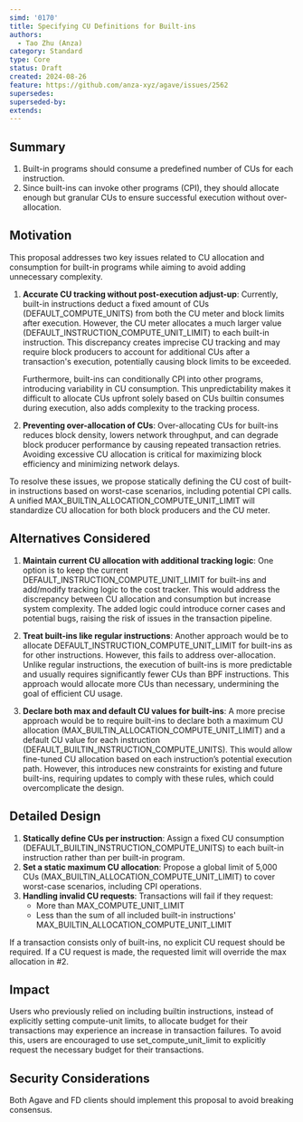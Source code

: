 ```yaml
---
simd: '0170'
title: Specifying CU Definitions for Built-ins
authors:
  - Tao Zhu (Anza)
category: Standard
type: Core
status: Draft
created: 2024-08-26
feature: https://github.com/anza-xyz/agave/issues/2562
supersedes: 
superseded-by:
extends:
---
```


## Summary

1. Built-in programs should consume a predefined number of CUs for each
   instruction.
2. Since built-ins can invoke other programs (CPI), they should allocate enough
   but granular CUs to ensure successful execution without over-allocation.

## Motivation

This proposal addresses two key issues related to CU allocation and consumption
for built-in programs while aiming to avoid adding unnecessary complexity.

1. **Accurate CU tracking without post-execution adjust-up**: Currently,
   built-in instructions deduct a fixed amount of CUs (DEFAULT_COMPUTE_UNITS)
from both the CU meter and block limits after execution. However, the CU meter
allocates a much larger value (DEFAULT_INSTRUCTION_COMPUTE_UNIT_LIMIT) to each
built-in instruction. This discrepancy creates imprecise CU tracking and may
require block producers to account for additional CUs after a transaction's
execution, potentially causing block limits to be exceeded.

   Furthermore, built-ins can conditionally CPI into other programs, introducing
variability in CU consumption. This unpredictability makes it difficult to
allocate CUs upfront solely based on CUs builtin consumes during execution, also
adds complexity to the tracking process.

2. **Preventing over-allocation of CUs**: Over-allocating CUs for built-ins
   reduces block density, lowers network throughput, and can degrade block
producer performance by causing repeated transaction retries. Avoiding excessive
CU allocation is critical for maximizing block efficiency and minimizing network
delays.

To resolve these issues, we propose statically defining the CU cost of built-in
instructions based on worst-case scenarios, including potential CPI calls. A
unified MAX_BUILTIN_ALLOCATION_COMPUTE_UNIT_LIMIT will standardize CU allocation
for both block producers and the CU meter.

## Alternatives Considered

1. **Maintain current CU allocation with additional tracking logic**: One option
   is to keep the current DEFAULT_INSTRUCTION_COMPUTE_UNIT_LIMIT for built-ins
and add/modify tracking logic to the cost tracker. This would address the
discrepancy between CU allocation and consumption but increase system
complexity. The added logic could introduce corner cases and potential bugs,
raising the risk of issues in the transaction pipeline.

2. **Treat built-ins like regular instructions**: Another approach would be to
   allocate DEFAULT_INSTRUCTION_COMPUTE_UNIT_LIMIT for built-ins as for other
instructions. However, this fails to address over-allocation. Unlike regular
instructions, the execution of built-ins is more predictable and usually
requires significantly fewer CUs than BPF instructions. This approach would
allocate more CUs than necessary, undermining the goal of efficient CU usage.

3. **Declare both max and default CU values for built-ins**: A more precise
   approach would be to require built-ins to declare both a maximum CU
allocation (MAX_BUILTIN_ALLOCATION_COMPUTE_UNIT_LIMIT) and a default CU value
for each instruction (DEFAULT_BUILTIN_INSTRUCTION_COMPUTE_UNITS). This would
allow fine-tuned CU allocation based on each instruction’s potential execution
path. However, this introduces new constraints for existing and future
built-ins, requiring updates to comply with these rules, which could
overcomplicate the design.

## Detailed Design

1. **Statically define CUs per instruction**: Assign a fixed CU consumption
   (DEFAULT_BUILTIN_INSTRUCTION_COMPUTE_UNITS) to each built-in instruction
rather than per built-in program.
2. **Set a static maximum CU allocation**: Propose a global limit of 5,000 CUs
   (MAX_BUILTIN_ALLOCATION_COMPUTE_UNIT_LIMIT) to cover worst-case scenarios,
including CPI operations.
3. **Handling invalid CU requests**: Transactions will fail if they request:
   - More than MAX_COMPUTE_UNIT_LIMIT
   - Less than the sum of all included built-in instructions'
     MAX_BUILTIN_ALLOCATION_COMPUTE_UNIT_LIMIT

If a transaction consists only of built-ins, no explicit CU request should be
required. If a CU request is made, the requested limit will override the max
allocation in #2.

## Impact

Users who previously relied on including builtin instructions, instead of
explicitly setting compute-unit limits, to allocate budget for their
transactions may experience an increase in transaction failures. To avoid this,
users are encouraged to use set_compute_unit_limit to explicitly request the
necessary budget for their transactions.

## Security Considerations

Both Agave and FD clients should implement this proposal to avoid breaking
consensus.

